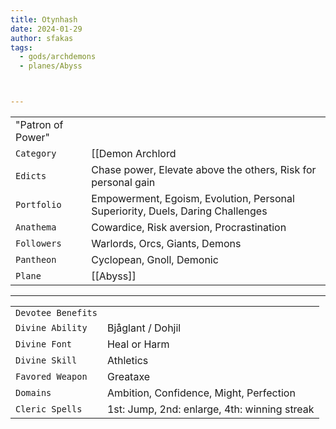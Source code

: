 ```yaml
---
title: Otynhash
date: 2024-01-29
author: sfakas
tags:
  - gods/archdemons
  - planes/Abyss



---
```

| | |
| --- | --- |
| "Patron of Power" |
| `Category` | [[Demon Archlord|Archdemon]], [[Conspirators]] |
| `Edicts` | Chase power, Elevate above the others, Risk for personal gain |
| `Portfolio` | Empowerment, Egoism, Evolution, Personal Superiority, Duels, Daring Challenges |
| `Anathema` | Cowardice, Risk aversion, Procrastination |
| `Followers` | Warlords, Orcs, Giants, Demons |
| `Pantheon` | Cyclopean, Gnoll, Demonic |
| `Plane` | [[Abyss]] |

---
| | |
| --- | --- |
| `Devotee Benefits` |
| `Divine Ability` | Bjåglant / Dohjil |
| `Divine Font` | Heal or Harm |
| `Divine Skill` | Athletics |
| `Favored Weapon` | Greataxe |
| `Domains` | Ambition, Confidence, Might, Perfection |
| `Cleric Spells` | 1st: Jump, 2nd: enlarge, 4th: winning streak |
